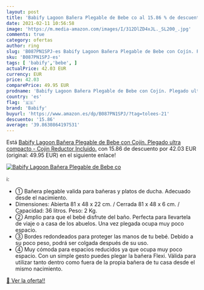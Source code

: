 ```yaml
---
layout: post
title: 'Babify Lagoon Bañera Plegable de Bebe co al 15.86 % de descuento'
date: 2021-02-11 10:56:58
image: 'https://m.media-amazon.com/images/I/312DlZD4xJL._SL200_.jpg'
comments: true
category: ofertas
author: ring
slug: 'B087PN1SPJ-es Babify Lagoon Bañera Plegable de Bebe con Cojín. Plegado...'
sku: 'B087PN1SPJ-es'
tags: [ 'babify','bebe', ]
actualPrice: 42.03 EUR
currency: EUR
price: 42.03
comparePrice: 49.95 EUR
prodname: 'Babify Lagoon Bañera Plegable de Bebe con Cojín. Plegado ultra compacto - Cojin Reductor Incluido.'
country: 'es'
flag: '🇪🇸'
brand: 'Babify'
buyurl: 'https://www.amazon.es/dp/B087PN1SPJ/?tag=tolees-21'
descuento: '15.86'
average: '39.8630864197531'
---
```


Está [Babify Lagoon Bañera Plegable de Bebe con Cojín. Plegado ultra compacto - Cojin Reductor Incluido.](https://www.amazon.es/dp/B087PN1SPJ/?tag=tolees-21) con 15.86 de descuento por 42.03 EUR (original: 49.95 EUR) en el siguiente enlace!

[![Babify Lagoon Bañera Plegable de Bebe co](https://m.media-amazon.com/images/I/312DlZD4xJL._SL200_.jpg)](https://www.amazon.es/dp/B087PN1SPJ/?tag=tolees-21)

ℹ️:

- ① Bañera plegable valida para bañeras y platos de ducha. Adecuado desde el nacimiento.
- Dimensiones: Abierta 81 x 48 x 22 cm. / Cerrada 81 x 48 x 6 cm. / Capacidad: 36 litros. Peso: 2 Kg.
- ② Amplio para que el bebé disfrute del baño. Perfecta para llevartela de viaje o a casa de los abuelos. Una vez plegada ocupa muy poco espacio.
- ③ Bordes redondeados para proteger las manos de tu bebé. Debido a su poco peso, podrá ser colgada después de su uso.
- ④ Muy cómoda para espacios reducidos ya que ocupa muy poco espacio. Con un simple gesto puedes plegar la bañera Flexi. Válida para utilizar tanto dentro como fuera de la propia bañera de tu casa desde el mismo nacimiento.

[🛒 Ver la oferta!!](https://www.amazon.es/dp/B087PN1SPJ/?tag=tolees-21)
